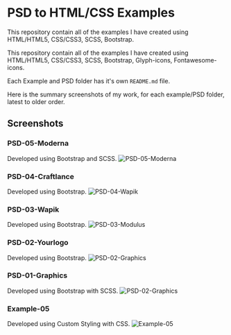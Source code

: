 
# PSD to HTML/CSS Examples
This repository contain all of the examples I have created using HTML/HTML5, CSS/CSS3, SCSS, Bootstrap.

This repository contain all of the examples I have created using HTML/HTML5, CSS/CSS3, SCSS, Bootstrap, Glyph-icons, Fontawesome-icons.

Each Example and PSD folder has it's own `README.md` file.

Here is the summary screenshots of my work, for each example/PSD folder, latest to older order.

## Screenshots

### PSD-05-Moderna
Developed using Bootstrap and SCSS.
![PSD-05-Moderna](https://github.com/anitaaziz/psd-to-html-examples/blob/master/PSD-05-Moderna/screenshot-blog.png)

### PSD-04-Craftlance
Developed using Bootstrap.
![PSD-04-Wapik](https://github.com/anitaaziz/psd-to-html-examples/blob/master/PSD-04-Craftlance/screenshot-main.png)

### PSD-03-Wapik
Developed using Bootstrap.
![PSD-03-Modulus](https://github.com/anitaaziz/psd-to-html-examples/blob/master/PSD-03-Wapik/screenshot-main.png)

### PSD-02-Yourlogo
Developed using Bootstrap.
![PSD-02-Graphics](https://github.com/anitaaziz/psd-to-html-examples/blob/master/PSD-02-Yourlogo/screenshot-main.png)

### PSD-01-Graphics
Developed using Bootstrap with SCSS.
![PSD-02-Graphics](https://github.com/anitaaziz/psd-to-html-examples/blob/master/PSD-01-Graphics/screenshot-main.png)





### Example-05
Developed using Custom Styling with CSS.
![Example-05](https://github.com/anitaaziz/psd-to-html-examples/blob/master/05-Example/screenshot-main.png)
